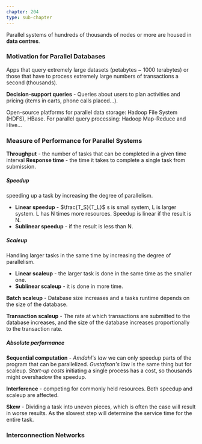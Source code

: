 ```yaml
---
chapter: 204
type: sub-chapter
---
```

Parallel systems of hundreds of thousands of nodes or more are housed in **data centres**.

### Motivation for Parallel Databases
Apps that query extremely large datasets (petabytes ~ 1000 terabytes) or those that have to process extremely large numbers of transactions a second (thousands).

**Decision-support queries** - Queries about users to plan activities and pricing (items in carts, phone calls placed...).

Open-source platforms for parallel data storage: Hadoop File System (HDFS), HBase.
For parallel query processing: Hadoop Map-Reduce and Hive...

### Measure of Performance for Parallel Systems
**Throughput** - the number of tasks that can be completed in a given time interval
**Response time** - the time it takes to complete a single task from submission.

##### Speedup 
speeding up a task by increasing the degree of parallelism.

- **Linear speedup** - $\frac{T_S}{T_L}$ s is small system, L is larger system. L has N times more resources. Speedup is linear if the result is N.
- **Sublinear speedup** - if the result is less than N.
	
##### Scaleup
Handling larger tasks in the same time by increasing the degree of parallelism.

- **Linear scaleup** - the larger task is done in the same time as the smaller one.
- **Sublinear scaleup** - it is done in more time.

**Batch scaleup** - Database size increases and a tasks runtime depends on the size of the database.

**Transaction scaleup** -  The rate at which transactions are submitted to the database increases, and the size of the database increases proportionally to the transaction rate.

##### Absolute performance
**Sequential computation** - *Amdahl's law* we can only speedup parts of the program that can be parallelized. *Gustafson's law* is the same thing but for scaleup. *Start-up costs* initiating a single process has a cost, so thousands might overshadow the speedup.

**Interference** - competing for commonly held resources. Both speedup and scaleup are affected.

**Skew** - Dividing a task into uneven pieces, which is often the case will result in worse results. As the slowest step will determine the service time for the entire task.

### Interconnection Networks



